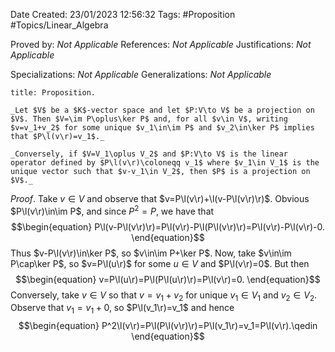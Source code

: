 <div class="topSpace"></div>

Date Created: 23/01/2023 12:56:32
Tags: #Proposition #Topics/Linear_Algebra

Proved by: _Not Applicable_
References: _Not Applicable_
Justifications: _Not Applicable_

Specializations: _Not Applicable_
Generalizations: _Not Applicable_

``` ad-Proposition
title: Proposition.

_Let $V$ be a $K$-vector space and let $P:V\to V$ be a projection on $V$. Then $V=\im P\oplus\ker P$ and, for all $v\in V$, writing $v=v_1+v_2$ for some unique $v_1\in\im P$ and $v_2\in\ker P$ implies that $P\l(v\r)=v_1$._

_Conversely, if $V=V_1\oplus V_2$ and $P:V\to V$ is the linear operator defined by $P\l(v\r)\coloneqq v_1$ where $v_1\in V_1$ is the unique vector such that $v-v_1\in V_2$, then $P$ is a projection on $V$._

```

_Proof_. Take $v\in V$ and observe that $v=P\l(v\r)+\l(v-P\l(v\r)\r)$. Obvious $P\l(v\r)\in\im P$, and since $P^2=P$, we have that
$$\begin{equation}
    P\l(v-P\l(v\r)\r)=P\l(v\r)-P\l(P\l(v\r)\r)=P\l(v\r)-P\l(v\r)-0.
\end{equation}$$
Thus $v-P\l(v\r)\in\ker P$, so $v\in\im P+\ker P$. Now, take $v\in\im P\cap\ker P$, so $v=P\l(u\r)$ for some $u\in V$ and $P\l(v\r)=0$. But then
$$\begin{equation}
    v=P\l(u\r)=P\l(P\l(u\r)\r)=P\l(v\r)=0.
\end{equation}$$
Conversely, take $v\in V$ so that $v=v_1+v_2$ for unique $v_1\in V_1$ and $v_2\in V_2$. Observe that $v_1=v_1+0$, so $P\l(v_1\r)=v_1$ and hence
$$\begin{equation}
    P^2\l(v\r)=P\l(P\l(v\r)\r)=P\l(v_1\r)=v_1=P\l(v\r).\qedin
\end{equation}$$
